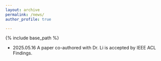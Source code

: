 ```yaml
---
layout: archive
permalink: /news/
author_profile: true

---
```


{% include base_path %}
* 2025.05.16   A paper co-authored with Dr. Li is accepted by IEEE ACL Findings.
